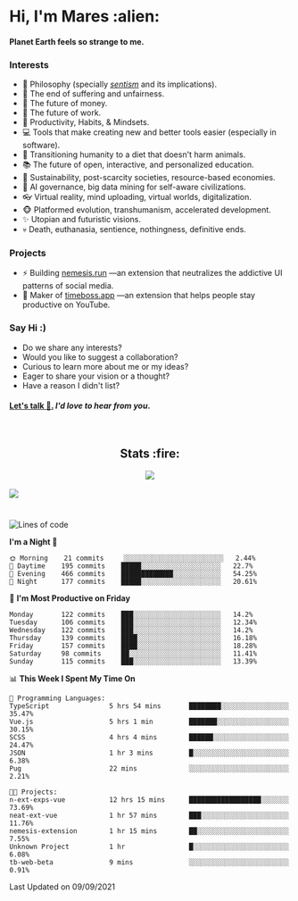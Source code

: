 <h1>Hi, I'm Mares :alien:</h1>

#### Planet Earth feels so strange to me.

### **Interests**

- 🌊 Philosophy (specially [_sentism_][sentismmedium] and its implications).
- 🎯 The end of suffering and unfairness.
- 💸 The future of money.
- 💼 The future of work.
- 🧠 Productivity, Habits, & Mindsets.
- 💻 Tools that make creating new and better tools easier (especially in software).
- 🥗 Transitioning humanity to a diet that doesn't harm animals.
- 📚 The future of open, interactive, and personalized education.
- 🌱 Sustainability, post-scarcity societies, resource-based economies.
- 🤖 AI governance, big data mining for self-aware civilizations.
- 👓 Virtual reality, mind uploading, virtual worlds, digitalization.
- 🐵 Platformed evolution, transhumanism, accelerated development.
- ✨ Utopian and futuristic visions.
- 💀 Death, euthanasia, sentience, nothingness, definitive ends.


### **Projects**

- ⚡ Building [nemesis.run](https://nemesis.run) —an extension that neutralizes the addictive UI patterns of social media.
- 💎 Maker of [timeboss.app](https://timeboss.app) —an extension that helps people stay productive on YouTube.


### **Say Hi :)**

- Do we share any interests?
- Would you like to suggest a collaboration?
- Curious to learn more about me or my ideas?
- Eager to share your vision or a thought?
- Have a reason I didn't list?

#### [Let's talk :wave:.](mailto:mareszhar@gmail.com) _I'd love to hear from you_.

[sentismmedium]: https://medium.com/@mareszhar/born-a-prisoner-a-reflection-about-life-its-struggles-and-a-plan-to-escape-d8566ce9b026

<br>

<h2 align="center">Stats :fire:</h2>

<div align="center">
  <img src="https://github-readme-streak-stats.herokuapp.com?user=mareszhar&theme=black-ice&hide_border=true&stroke=FFFFFF15&ring=DF8FFE&fire=DF8FFE&currStreakLabel=DF8FFE&background=1A232A&currStreakNum=86FFAB&dates=B1AAB3FF">
</div>

<!-- Add or remove this: &dates=B1AAB3FF at the end of the streak stats URL if they get bugged and aren't updating -->

<br>

<img src="https://activity-graph.herokuapp.com/graph?username=mareszhar&theme=nord&bg_color=00000000&color=979797&line=DF8FFE&point=00000000&area=true&hide_border=true">

<br>

<h1></h1>

<!--START_SECTION:waka-->
![Lines of code](https://img.shields.io/badge/From%20Hello%20World%20I%27ve%20Written-118980%20lines%20of%20code-blue)

**I'm a Night 🦉** 

```text
🌞 Morning    21 commits     ░░░░░░░░░░░░░░░░░░░░░░░░░   2.44% 
🌆 Daytime    195 commits    █████░░░░░░░░░░░░░░░░░░░░   22.7% 
🌃 Evening    466 commits    █████████████░░░░░░░░░░░░   54.25% 
🌙 Night      177 commits    █████░░░░░░░░░░░░░░░░░░░░   20.61%

```
📅 **I'm Most Productive on Friday** 

```text
Monday       122 commits    ███░░░░░░░░░░░░░░░░░░░░░░   14.2% 
Tuesday      106 commits    ███░░░░░░░░░░░░░░░░░░░░░░   12.34% 
Wednesday    122 commits    ███░░░░░░░░░░░░░░░░░░░░░░   14.2% 
Thursday     139 commits    ████░░░░░░░░░░░░░░░░░░░░░   16.18% 
Friday       157 commits    ████░░░░░░░░░░░░░░░░░░░░░   18.28% 
Saturday     98 commits     ██░░░░░░░░░░░░░░░░░░░░░░░   11.41% 
Sunday       115 commits    ███░░░░░░░░░░░░░░░░░░░░░░   13.39%

```


📊 **This Week I Spent My Time On** 

```text
💬 Programming Languages: 
TypeScript               5 hrs 54 mins       ████████░░░░░░░░░░░░░░░░░   35.47% 
Vue.js                   5 hrs 1 min         ███████░░░░░░░░░░░░░░░░░░   30.15% 
SCSS                     4 hrs 4 mins        ██████░░░░░░░░░░░░░░░░░░░   24.47% 
JSON                     1 hr 3 mins         █░░░░░░░░░░░░░░░░░░░░░░░░   6.38% 
Pug                      22 mins             ░░░░░░░░░░░░░░░░░░░░░░░░░   2.21%

🐱‍💻 Projects: 
n-ext-exps-vue           12 hrs 15 mins      ██████████████████░░░░░░░   73.69% 
neat-ext-vue             1 hr 57 mins        ███░░░░░░░░░░░░░░░░░░░░░░   11.76% 
nemesis-extension        1 hr 15 mins        ██░░░░░░░░░░░░░░░░░░░░░░░   7.55% 
Unknown Project          1 hr                █░░░░░░░░░░░░░░░░░░░░░░░░   6.08% 
tb-web-beta              9 mins              ░░░░░░░░░░░░░░░░░░░░░░░░░   0.91%

```


 Last Updated on 09/09/2021
<!--END_SECTION:waka-->

